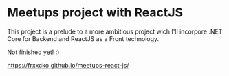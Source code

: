 # Meetups project with ReactJS

This project is a prelude to a more ambitious project wich I'll incorpore .NET Core for Backend and ReactJS as a Front technology.

Not finished yet! :)

https://frxxcko.github.io/meetups-react-js/
